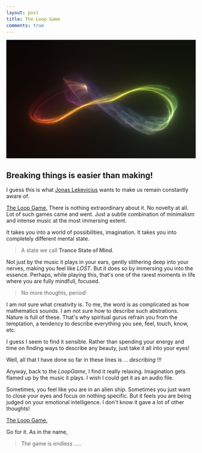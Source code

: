 ```yaml
---
layout: post 
title: The Loop Game 
comments: true
---
```


<img src="../public/infinity.jpg" alt="Infinity, a loop.">

## Breaking things is easier than making!

I guess this is what [Jonas Lekevicius](https://lekevicius.com/) wants to make us remain constantly aware of.

[The Loop Game.](http://loopgame.co/) There is nothing extraordinary about it. No novelty at all. Lot of such games came and went. Just a subtle combination of minimalism and intense music at the most immersing extent. 

It takes you into a world of possibilities, imagination. It takes you into completely different mental state.

> A state we call **Trance State of Mind**. 

Not just by the music it plays in your ears, gently slithering deep into your nerves, making you feel like *LOST*. But it does so by immersing you into the essence. Perhaps, while playing this, that's one of the rarest moments in life where you are fully mindfull, focused. 

> No more thoughts, period!

I am not sure what creativity is. To me, the word is as complicated as how mathematics sounds. I am not sure how to describe such abstrations. Nature is full of these. That's why spiritual gurus refrain you from the temptation, a tendency to describe everything you see, feel, touch, know, etc.

I guess I seem to find it sensible. Rather than spending your energy and time on finding ways to describe any beauty, just take it all into your eyes!

Well, all that I have done so far in these lines is ... *describing* !!!

Anyway, back to the *LoopGame*, I find it really relaxing. Imagination gets flamed up by the music it plays. I wish I could get it as an audio file.

Sometimes, you feel like you are in an alien ship. Sometimes you just want to close your eyes and focus on nothing specific. But it feels you are being judged on your emotional intelligence. I don't know it gave a lot of other thoughts!

[The Loop Game.](http://loopgame.co/)
 
Go for it. As in the name, 

> The game is endless .....
